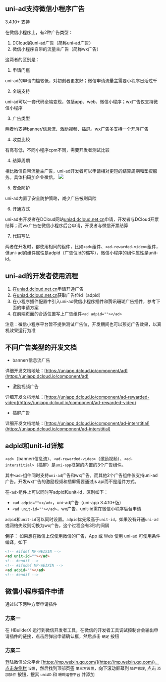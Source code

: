 ## uni-ad支持微信小程序广告

3.4.10+ 支持

在微信小程序上，有2种广告类型：
1. DCloud的uni-ad广告（简称uni-ad广告）
2. 微信小程序自带的流量主广告（简称wx广告）

这两者的区别是：
1. 申请门槛

uni-ad的申请门槛较低，对初创者更友好；微信申请流量主需要小程序日活过千

2. 全端支持

uni-ad可以一套代码全端变现，包括app、web、微信小程序；wx广告仅支持微信小程序

3. 广告类型

两者均支持banner/信息流、激励视频、插屏。wx广告多支持一个开屏广告

4. 收益比较

有高有低，不同小程序cpm不同，需要开发者测试比较

4. 结算周期

相比微信自带流量主广告，uni-ad开发者可以申请相对更短的结算周期和垫资服务。具体扫码加企业微信。
![](https://vkceyugu.cdn.bspapp.com/VKCEYUGU-f184e7c3-1912-41b2-b81f-435d1b37c7b4/e5e4a83a-8a05-40a1-978d-471871f939a6.jpg)

5. 安全防护

uni-ad内置了安全防护策略，减少广告被刷风险

6. 开通方式

uni-ad由开发者在DCloud网站[uniad.dcloud.net.cn](https://uniad.dcloud.net.cn)申请，开发者与DCloud开票结算；而wx广告在微信小程序后台申请，开发者与微信开票结算

7. 代码写法

两者在开发时，都使用相同的组件，比如`<ad>`组件、`<ad-rewarded-video>`组件，但uni-ad的组件属性是adpid（广告位id的缩写），微信小程序的组件属性是unit-id。

## uni-ad的开发者使用流程

1. 在[uniad.dcloud.net.cn](https://uniad.dcloud.net.cn)申请开通广告
2. 在[uniad.dcloud.net.cn](https://uniad.dcloud.net.cn)获取广告位id（adpid）
3. 在小程序插件配置中引入uni-ad微信小程序插件和腾讯珊瑚广告插件，参考下面的申请方案
4. 在前端页面的合适位置写上广告组件`<ad adpid=""></ad>`

注意：微信小程序平台暂不提供测试广告位，开发期间也可以预览广告效果，以真机效果运行为准

## 不同广告类型的开发文档
- banner/信息流广告

详细开发文档地址：[https://uniapp.dcloud.io/component/ad](https://uniapp.dcloud.io/component/ad)

- 激励视频广告

详细开发文档地址：[https://uniapp.dcloud.io/component/ad-rewarded-video](https://uniapp.dcloud.io/component/ad-rewarded-video)

- 插屏广告

详细开发文档地址：[https://uniapp.dcloud.io/component/ad-interstitial](https://uniapp.dcloud.io/component/ad-interstitial)

## adpid和unit-id详解

`<ad>`（banner/信息流）、`<ad-rewarded-video>`（激励视频）、`<ad-interstitial>`（插屏）是`uni-app`框架的内置的3个广告组件。

其中`<ad>`组件同时支持`uni-ad`广告和wx广告，而其他2个广告组件仅支持uni-ad广告。开发wx广告的激励视频和插屏需要通过js api而不是组件方式。

在`<ad>`组件上可以同时写adpid和unit-id，区别如下：

- `<ad adpid=""></ad>`，uni-ad广告（uni-app 3.4.10+版）
- `<ad unit-id=""></ad>`，wx广告，unit-id需在微信小程序后台申请

`adpid`和`unit-id`可以同时设置。`adpid`优先级高于`unit-id`，如果没有开通`uni-ad`或网络失败则切换为wx广告，这个过程会有3秒的间隔

**例子：**
如果想在微信上仅使用微信的广告，App 或 Web 使用 uni-ad 可使用条件编译，如下

```html
<!-- #ifdef MP-WEIXIN -->
<ad unit-id=""></ad>
<!-- #endif -->
<!-- #ifndef MP-WEIXIN -->
<ad adpid=""></ad>
<!-- #endif -->
```

## 微信小程序插件申请

通过以下两种方案申请插件

### 方案一

在 HBuilderX 运行到微信开发者工具，在微信的开发者工具调试控制台会输出申请插件的链接，点击后弹出申请确认框，然后点击 `确定` 按钮

### 方案二

登陆微信公众平台 [https://mp.weixin.qq.com/](https://mp.weixin.qq.com/)，点击左侧栏 `设置`，然后找到顶部页签 `第三方设置`，向下滚动屏幕到 `插件管理`,
点击 `添加插件` 按钮，搜索 `uniAD` 和 `珊瑚运营平台` 并添加
